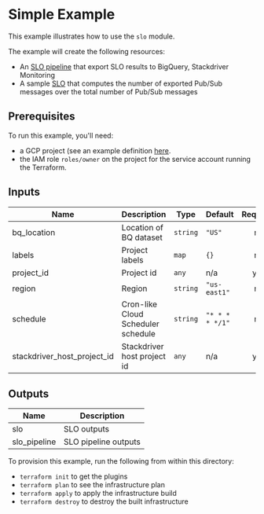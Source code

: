 # Simple Example

This example illustrates how to use the `slo` module.

The example will create the following resources:

- An [SLO pipeline](../../modules/slo-pipeline) that export SLO results to BigQuery, Stackdriver Monitoring
- A sample [SLO](../../modules/slo) that computes the number of exported Pub/Sub messages over the total number of Pub/Sub messages

## Prerequisites

To run this example, you'll need:

- a GCP project (see an example definition [here](../../test/setup/main.tf).
- the IAM role `roles/owner` on the project for the service account running the Terraform.


<!-- BEGINNING OF PRE-COMMIT-TERRAFORM DOCS HOOK -->
## Inputs

| Name | Description | Type | Default | Required |
|------|-------------|------|---------|:--------:|
| bq\_location | Location of BQ dataset | `string` | `"US"` | no |
| labels | Project labels | `map` | `{}` | no |
| project\_id | Project id | `any` | n/a | yes |
| region | Region | `string` | `"us-east1"` | no |
| schedule | Cron-like Cloud Scheduler schedule | `string` | `"* * * * */1"` | no |
| stackdriver\_host\_project\_id | Stackdriver host project id | `any` | n/a | yes |

## Outputs

| Name | Description |
|------|-------------|
| slo | SLO outputs |
| slo\_pipeline | SLO pipeline outputs |

<!-- END OF PRE-COMMIT-TERRAFORM DOCS HOOK -->

To provision this example, run the following from within this directory:
- `terraform init` to get the plugins
- `terraform plan` to see the infrastructure plan
- `terraform apply` to apply the infrastructure build
- `terraform destroy` to destroy the built infrastructure
